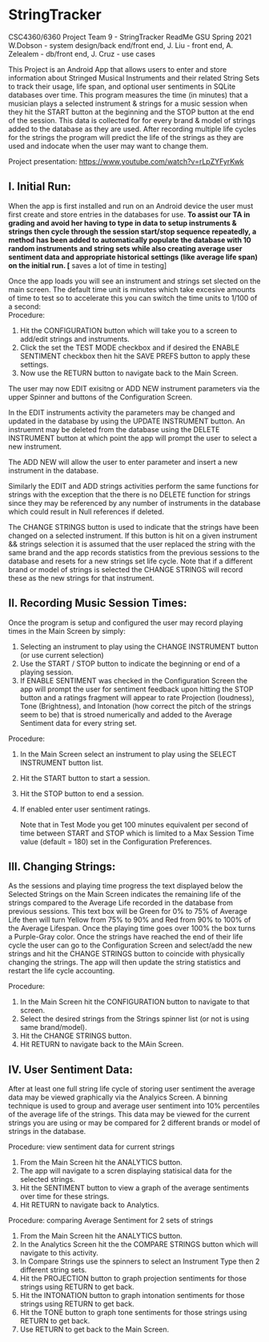# StringTracker
CSC4360/6360 Project Team 9 - StringTracker ReadMe
GSU Spring 2021
W.Dobson - system design/back end/front end, 
J. Liu - front end, 
A. Zelealem - db/front end, 
J. Cruz - use cases

This Project is an Android App that allows users to enter and store information about 
Stringed Musical Instruments and their related String Sets to track their usage, life span, 
and optional user sentiments in SQLite databases over time.  This program measures the time
(in minutes) that a musician plays a selected instrument & strings for a music session when they hit 
the START button at the beginning and the STOP button at the end of the session.  This data is 
collected for for every brand & model of strings added to the database as they are used. After 
recording multiple life cycles for the strings the program will predict the life of the strings
as they are used and indocate when the user may want to change them. 

Project presentation:  https://www.youtube.com/watch?v=rLpZYFyrKwk

I. Initial Run:
----------------
When the app is first installed and run on an Android device the user must first create and
store entries in the databases for use.  **To assist our TA in grading and avoid her having to 
type in data to setup instruments & strings then cycle through the session start/stop sequence 
repeatedly, a method has been added to automatically populate the database with 10 random 
instruments and string sets while also creating average user sentiment data and appropriate 
historical settings (like average life span) on the initial run.
[** saves a lot of time in testing]

Once the app loads you will see an instrument and strings set slected on the main screen. 
The default time unit is minutes which take excesive amounts of time to test so to accelerate 
this you can switch the time units to 1/100 of a second:  
Procedure:
1. Hit the CONFIGURATION button which will take you to a screen to add/edit strings and instruments.
2. Click the set the TEST MODE checkbox and if desired the ENABLE SENTIMENT checkbox 
   then hit the SAVE PREFS button to apply these settings.
3. Now use the RETURN button to navigate back to the Main Screen.

The user may now EDIT exisitng or ADD NEW instrument parameters via the upper Spinner and buttons 
of the Configuration Screen. 

In the EDIT instruments activity the parameters may be changed and updated in the database by 
using the UPDATE INSTRUMENT button. An instruemnt may be deleted from the database using 
the DELETE INSTRUMENT button at which point the app will prompt the user to select a new instrument.

The ADD NEW will allow the user to enter parameter and insert a new instrument in the database.

Similarly the EDIT and ADD strings activities perform the same functions for strings with the 
exception that the there is no DELETE function for strings since they may be referenced by any 
number of instruments in the database which could result in Null references if deleted.

The CHANGE STRINGS button is used to indicate that the strings have been changed on a selected 
instrument.  If this button is hit on a given instrument && strings selection it is assumed that 
the user replaced the string with the same brand and the app records statistics from the previous 
sessions to the database and resets for a new strings set life cycle.  Note that if a different 
brand or model of strings is selected the CHANGE STRINGS will record these as the new strings
for that instrument.  

II. Recording Music Session Times:
----------------------------------
Once the program is setup and configured the user may record playing times in the Main Screen
by simply:
1. Selecting an instrument to play using the CHANGE INSTRUMENT button (or use current selection)
2. Use the START / STOP button to indicate the beginning or end of a playing session.
3. If ENABLE SENTIMENT was checked in the Configuration Screen the app will prompt the user
   for sentiment feedback upon hitting the STOP button and a ratings fragment will appear to
   rate Projection (loudness), Tone (Brightness), and Intonation (how correct the pitch of the 
   strings seem to be) that is stroed numerically and added to the Average Sentiment data for 
   every string set.

Procedure:
1. In the Main Screen select an instrument to play using the SELECT INSTRUMENT button list.
2. Hit the START button to start a session.
3. Hit the STOP button to end a session.
4. If enabled enter user sentiment ratings.

   Note that in Test Mode you get 100 minutes equivalent per second of time between START and STOP 
   which is limited to a Max Session Time value (default = 180) set in the Configuration Preferences.

III. Changing Strings:
----------------------
As the sessions and playing time progress the text displayed below the Selected Strings on the Main 
Screen indicates the remaining life of the strings compared to the Average Life recorded in the 
database from previous sessions.  This text box will be Green for 0% to 75% of Average Life then 
will turn Yellow from 75% to 90% and Red from 90% to 100% of the Average Lifespan.  Once the playing
time goes over 100% the box turns a Purple-Gray color.  Once the strings have reached the end of 
their life cycle the user can go to the Configuration Screen and select/add the new strings and hit 
the CHANGE STRINGS button to coincide with physically changing the strings. The app will then update 
the string statistics and restart the life cycle accounting.

Procedure:
1. In the Main Screen hit the CONFIGURATION button to navigate to that screen.
2. Select the desired strings from the Strings spinner list (or not is using same brand/model).
3. Hit the CHANGE STRINGS button.
4. Hit RETURN to navigate back to the MAin Screen.

IV.  User Sentiment Data:
-------------------------
After at least one full string life cycle of storing user sentiment the average data may be viewed 
graphically via the Analyics Screen. A binning technique is used to group and average user sentiment 
into 10% percentiles of the average life of the strings. This data may be viewed for the current 
strings you are using or may be compared for 2 different brands or model of strings in the database.

Procedure: view sentiment data for current strings
1. From the Main Screen hit the ANALYTICS button.
2. The app will navigate to a scren displaying statisical data for the selected strings. 
3. Hit the SENTIMENT button to view a graph of the average sentiments over time for these strings.
4. Hit RETURN to navigate back to Analytics.

Procedure: comparing Average Sentiment for 2 sets of strings
1. From the Main Screen hit the ANALYTICS button.
2. In the Analytics Screen hit the the COMPARE STRINGS button which will navigate to this activity.
3. In Compare Strings use the spinners to select an Instrument Type then 2 different string sets.
4. Hit the PROJECTION button to graph projection sentiments for those strings using RETURN to get back. 
5. Hit the INTONATION button to graph intonation sentiments for those strings using RETURN to get back. 
6. Hit the TONE button to graph tone sentiments for those strings using RETURN to get back. 
7. Use RETURN to get back to the Main Screen.
